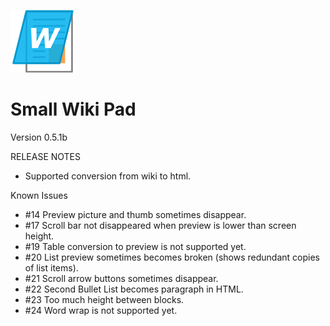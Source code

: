 ﻿![icon](img/WikiPadIcon.png)
# Small Wiki Pad

Version 0.5.1b

RELEASE NOTES

- Supported conversion from wiki to html.

Known Issues

- #14 Preview picture and thumb sometimes disappear.
- #17 Scroll bar not disappeared when preview is lower than screen height.
- #19 Table conversion to preview is not supported yet.
- #20 List preview sometimes becomes broken (shows redundant copies of list items).
- #21 Scroll arrow buttons sometimes disappear.
- #22 Second Bullet List becomes paragraph in HTML.
- #23 Too much height between blocks.
- #24 Word wrap is not supported yet.
